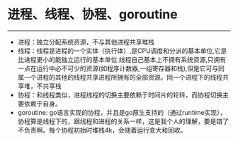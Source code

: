 # 进程、线程、协程、goroutine

---

* 进程：独立分配系统资源，不与其他进程共享堆栈
* 线程：线程是进程的一个实体（执行体）,是CPU调度和分派的基本单位,它是比进程更小的能独立运行的基本单位.线程自己基本上不拥有系统资源,只拥有一点在运行中必不可少的资源\(如程序计数器,一组寄存器和栈\),但是它可与同属一个进程的其他的线程共享进程所拥有的全部资源。同一个进程下的线程共享堆，不共享栈
* 协程：和线程类似，进程线程的切换主要依赖于时间片的轮转，而协程切换主要依赖于自身。
* goroutine: go语言实现的协程，并且是go原生支持的（通过runtime实现），协程算是线程下的，跟线程和进程的关系一样，这是我个人的理解，要是错了不负责啊。每个协程初始时堆栈4k，会随着运行变大和回收。



